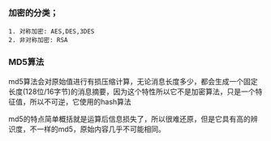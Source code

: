 ### 加密的分类；
    1. 对称加密: AES,DES,3DES
    2. 非对称加密: RSA

### MD5算法
md5算法会对原始值进行有损压缩计算，无论消息长度多少，都会生成一个固定长度(128位/16字节)的消息摘要，因为这个特性所以它不是加密算法，只是一个特征值，所以不可逆，它使用的hash算法

md5的特点简单概括就是运算后信息损失了，所以很难还原，但是它具有高的辨识度，不一样的md5，原始内容几乎不可能相同。


